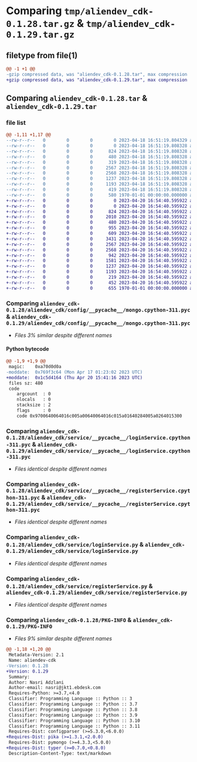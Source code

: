 # Comparing `tmp/aliendev_cdk-0.1.28.tar.gz` & `tmp/aliendev_cdk-0.1.29.tar.gz`

## filetype from file(1)

```diff
@@ -1 +1 @@
-gzip compressed data, was "aliendev_cdk-0.1.28.tar", max compression
+gzip compressed data, was "aliendev_cdk-0.1.29.tar", max compression
```

## Comparing `aliendev_cdk-0.1.28.tar` & `aliendev_cdk-0.1.29.tar`

### file list

```diff
@@ -1,11 +1,17 @@
--rw-r--r--   0        0        0        0 2023-04-18 16:51:19.804329 aliendev_cdk-0.1.28/README.md
--rw-r--r--   0        0        0        0 2023-04-18 16:51:19.808328 aliendev_cdk-0.1.28/aliendev_cdk/__init__.py
--rw-r--r--   0        0        0      824 2023-04-18 16:51:19.808328 aliendev_cdk-0.1.28/aliendev_cdk/config/__pycache__/mongo.cpython-311.pyc
--rw-r--r--   0        0        0      480 2023-04-18 16:51:19.808328 aliendev_cdk-0.1.28/aliendev_cdk/config/mongo.py
--rw-r--r--   0        0        0      319 2023-04-18 16:51:19.808328 aliendev_cdk-0.1.28/aliendev_cdk/main.py
--rw-r--r--   0        0        0     2567 2023-04-18 16:51:19.808328 aliendev_cdk-0.1.28/aliendev_cdk/service/__pycache__/loginService.cpython-311.pyc
--rw-r--r--   0        0        0     2568 2023-04-18 16:51:19.808328 aliendev_cdk-0.1.28/aliendev_cdk/service/__pycache__/registerService.cpython-311.pyc
--rw-r--r--   0        0        0     1237 2023-04-18 16:51:19.808328 aliendev_cdk-0.1.28/aliendev_cdk/service/loginService.py
--rw-r--r--   0        0        0     1193 2023-04-18 16:51:19.808328 aliendev_cdk-0.1.28/aliendev_cdk/service/registerService.py
--rw-r--r--   0        0        0      419 2023-04-18 16:51:19.808328 aliendev_cdk-0.1.28/pyproject.toml
--rw-r--r--   0        0        0      580 1970-01-01 00:00:00.000000 aliendev_cdk-0.1.28/PKG-INFO
+-rw-r--r--   0        0        0        0 2023-04-20 16:54:40.595922 aliendev_cdk-0.1.29/README.md
+-rw-r--r--   0        0        0        0 2023-04-20 16:54:40.595922 aliendev_cdk-0.1.29/aliendev_cdk/__init__.py
+-rw-r--r--   0        0        0      824 2023-04-20 16:54:40.595922 aliendev_cdk-0.1.29/aliendev_cdk/config/__pycache__/mongo.cpython-311.pyc
+-rw-r--r--   0        0        0     2010 2023-04-20 16:54:40.595922 aliendev_cdk-0.1.29/aliendev_cdk/config/__pycache__/rabbit.cpython-311.pyc
+-rw-r--r--   0        0        0      480 2023-04-20 16:54:40.595922 aliendev_cdk-0.1.29/aliendev_cdk/config/mongo.py
+-rw-r--r--   0        0        0      955 2023-04-20 16:54:40.595922 aliendev_cdk-0.1.29/aliendev_cdk/config/rabbit.py
+-rw-r--r--   0        0        0      609 2023-04-20 16:54:40.595922 aliendev_cdk-0.1.29/aliendev_cdk/main.py
+-rw-r--r--   0        0        0     3431 2023-04-20 16:54:40.595922 aliendev_cdk-0.1.29/aliendev_cdk/service/__pycache__/deployService.cpython-311.pyc
+-rw-r--r--   0        0        0     2567 2023-04-20 16:54:40.595922 aliendev_cdk-0.1.29/aliendev_cdk/service/__pycache__/loginService.cpython-311.pyc
+-rw-r--r--   0        0        0     2568 2023-04-20 16:54:40.595922 aliendev_cdk-0.1.29/aliendev_cdk/service/__pycache__/registerService.cpython-311.pyc
+-rw-r--r--   0        0        0      942 2023-04-20 16:54:40.595922 aliendev_cdk-0.1.29/aliendev_cdk/service/__pycache__/templateService.cpython-311.pyc
+-rw-r--r--   0        0        0     1581 2023-04-20 16:54:40.595922 aliendev_cdk-0.1.29/aliendev_cdk/service/deployService.py
+-rw-r--r--   0        0        0     1237 2023-04-20 16:54:40.595922 aliendev_cdk-0.1.29/aliendev_cdk/service/loginService.py
+-rw-r--r--   0        0        0     1193 2023-04-20 16:54:40.595922 aliendev_cdk-0.1.29/aliendev_cdk/service/registerService.py
+-rw-r--r--   0        0        0      219 2023-04-20 16:54:40.595922 aliendev_cdk-0.1.29/aliendev_cdk/service/templateService.py
+-rw-r--r--   0        0        0      452 2023-04-20 16:54:40.595922 aliendev_cdk-0.1.29/pyproject.toml
+-rw-r--r--   0        0        0      655 1970-01-01 00:00:00.000000 aliendev_cdk-0.1.29/PKG-INFO
```

### Comparing `aliendev_cdk-0.1.28/aliendev_cdk/config/__pycache__/mongo.cpython-311.pyc` & `aliendev_cdk-0.1.29/aliendev_cdk/config/__pycache__/mongo.cpython-311.pyc`

 * *Files 3% similar despite different names*

#### Python bytecode

```diff
@@ -1,9 +1,9 @@
 magic:    0xa70d0d0a
-moddate:  0x769f3c64 (Mon Apr 17 01:23:02 2023 UTC)
+moddate:  0x1c5d4164 (Thu Apr 20 15:41:16 2023 UTC)
 files sz: 480
 code
    argcount  : 0
    nlocals   : 0
    stacksize : 2
    flags     : 0
    code 0x9700640064016c005a00640064016c015a01640284005a0264015300
```

### Comparing `aliendev_cdk-0.1.28/aliendev_cdk/service/__pycache__/loginService.cpython-311.pyc` & `aliendev_cdk-0.1.29/aliendev_cdk/service/__pycache__/loginService.cpython-311.pyc`

 * *Files identical despite different names*

### Comparing `aliendev_cdk-0.1.28/aliendev_cdk/service/__pycache__/registerService.cpython-311.pyc` & `aliendev_cdk-0.1.29/aliendev_cdk/service/__pycache__/registerService.cpython-311.pyc`

 * *Files identical despite different names*

### Comparing `aliendev_cdk-0.1.28/aliendev_cdk/service/loginService.py` & `aliendev_cdk-0.1.29/aliendev_cdk/service/loginService.py`

 * *Files identical despite different names*

### Comparing `aliendev_cdk-0.1.28/aliendev_cdk/service/registerService.py` & `aliendev_cdk-0.1.29/aliendev_cdk/service/registerService.py`

 * *Files identical despite different names*

### Comparing `aliendev_cdk-0.1.28/PKG-INFO` & `aliendev_cdk-0.1.29/PKG-INFO`

 * *Files 9% similar despite different names*

```diff
@@ -1,18 +1,20 @@
 Metadata-Version: 2.1
 Name: aliendev-cdk
-Version: 0.1.28
+Version: 0.1.29
 Summary: 
 Author: Nasri Adzlani
 Author-email: nasri@jkt1.ebdesk.com
 Requires-Python: >=3.7,<4.0
 Classifier: Programming Language :: Python :: 3
 Classifier: Programming Language :: Python :: 3.7
 Classifier: Programming Language :: Python :: 3.8
 Classifier: Programming Language :: Python :: 3.9
 Classifier: Programming Language :: Python :: 3.10
 Classifier: Programming Language :: Python :: 3.11
 Requires-Dist: configparser (>=5.3.0,<6.0.0)
+Requires-Dist: pika (>=1.3.1,<2.0.0)
 Requires-Dist: pymongo (>=4.3.3,<5.0.0)
+Requires-Dist: typer (>=0.7.0,<0.8.0)
 Description-Content-Type: text/markdown
```

